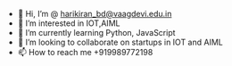 - 👋 Hi, I’m @ harikiran_bd@vaagdevi.edu.in
- 👀 I’m interested in IOT,AIML 
- 🌱 I’m currently learning Python, JavaScript
- 💞️ I’m looking to collaborate on startups in IOT and AIML
- 📫 How to reach me +919989772198

<!---
bdurgaharikiran/bdurgaharikiran is a ✨ special ✨ repository because its `README.md` (this file) appears on your GitHub profile.
You can click the Preview link to take a look at your changes.
--->
